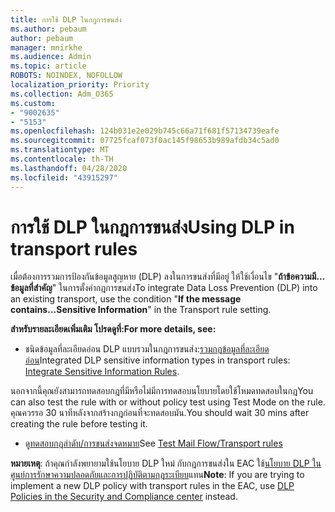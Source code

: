 ```yaml
---
title: การใช้ DLP ในกฎการขนส่ง
ms.author: pebaum
author: pebaum
manager: mnirkhe
ms.audience: Admin
ms.topic: article
ROBOTS: NOINDEX, NOFOLLOW
localization_priority: Priority
ms.collection: Adm_O365
ms.custom:
- "9002635"
- "5153"
ms.openlocfilehash: 124b031e2e029b745c66a71f681f57134739eafe
ms.sourcegitcommit: 07725fcaf073f0ac145f98653b989afdb34c5ad0
ms.translationtype: MT
ms.contentlocale: th-TH
ms.lasthandoff: 04/28/2020
ms.locfileid: "43915297"
---
```

# <a name="using-dlp-in-transport-rules"></a><span data-ttu-id="9e832-102">การใช้ DLP ในกฎการขนส่ง</span><span class="sxs-lookup"><span data-stu-id="9e832-102">Using DLP in transport rules</span></span>

<span data-ttu-id="9e832-103">เมื่อต้องการรวมการป้องกันข้อมูลสูญหาย (DLP) ลงในการขนส่งที่มีอยู่ ให้ใช้เงื่อนไข "**ถ้าข้อความมี... ข้อมูลที่สําคัญ**" ในการตั้งค่ากฎการขนส่ง</span><span class="sxs-lookup"><span data-stu-id="9e832-103">To integrate Data Loss Prevention (DLP) into an existing transport, use the condition "**If the message contains...Sensitive Information**" in the Transport rule setting.</span></span>

<span data-ttu-id="9e832-104">**สําหรับรายละเอียดเพิ่มเติม โปรดดูที่:**</span><span class="sxs-lookup"><span data-stu-id="9e832-104">**For more details, see:**</span></span>

- <span data-ttu-id="9e832-105">ชนิดข้อมูลที่ละเอียดอ่อน DLP แบบรวมในกฎการขนส่ง:[รวมกฎข้อมูลที่ละเอียดอ่อน](https://docs.microsoft.com/exchange/security-and-compliance/data-loss-prevention/integrate-sensitive-information-rules)</span><span class="sxs-lookup"><span data-stu-id="9e832-105">Integrated DLP sensitive information types in transport rules: [Integrate Sensitive Information Rules](https://docs.microsoft.com/exchange/security-and-compliance/data-loss-prevention/integrate-sensitive-information-rules).</span></span>

<span data-ttu-id="9e832-106">นอกจากนี้คุณยังสามารถทดสอบกฎที่มีหรือไม่มีการทดสอบนโยบายโดยใช้โหมดทดสอบในกฎ</span><span class="sxs-lookup"><span data-stu-id="9e832-106">You can also test the rule with or without policy test using Test Mode on the rule.</span></span>  <span data-ttu-id="9e832-107">คุณควรรอ 30 นาทีหลังจากสร้างกฎก่อนที่จะทดสอบมัน.</span><span class="sxs-lookup"><span data-stu-id="9e832-107">You should wait 30 mins after creating the rule before testing it.</span></span>

- <span data-ttu-id="9e832-108">ดู[ทดสอบกฎลําดับ/การขนส่งจดหมาย](https://docs.microsoft.com/exchange/security-and-compliance/mail-flow-rules/test-mail-flow-rules)</span><span class="sxs-lookup"><span data-stu-id="9e832-108">See [Test Mail Flow/Transport rules](https://docs.microsoft.com/exchange/security-and-compliance/mail-flow-rules/test-mail-flow-rules)</span></span>

<span data-ttu-id="9e832-109">**หมายเหตุ**: ถ้าคุณกําลังพยายามใช้นโยบาย DLP ใหม่ กับกฎการขนส่งใน EAC ใช้[นโยบาย DLP ในศูนย์การรักษาความปลอดภัยและการปฏิบัติตามกฎระเบียบ](https://docs.microsoft.com/microsoft-365/compliance/data-loss-prevention-policies?view=o365-worldwide)แทน</span><span class="sxs-lookup"><span data-stu-id="9e832-109">**Note**: If you are trying to implement a new DLP policy with transport rules in the EAC, use [DLP Policies in the Security and Compliance center](https://docs.microsoft.com/microsoft-365/compliance/data-loss-prevention-policies?view=o365-worldwide) instead.</span></span>
